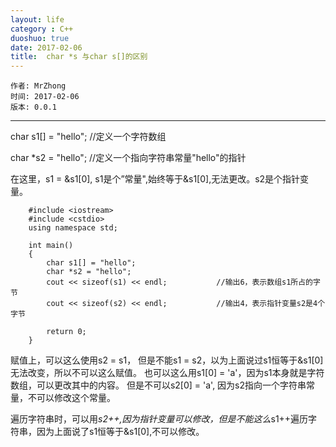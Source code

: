 ```yaml
---
layout: life
category : C++
duoshuo: true
date: 2017-02-06
title:  char *s 与char s[]的区别
---
```


	作者: MrZhong
	时间: 2017-02-06
	版本: 0.0.1

-----------

char s1[] = "hello";     //定义一个字符数组

char *s2 = "hello";     //定义一个指向字符串常量"hello"的指针

在这里，s1 = &s1[0], s1是个”常量",始终等于&s1[0],无法更改。s2是个指针变量。

		#include <iostream>  
		#include <cstdio>  
		using namespace std;  
		  
		int main()  
		{  
		    char s1[] = "hello";  
		    char *s2 = "hello";  
		    cout << sizeof(s1) << endl;           //输出6，表示数组s1所占的字节  
		    cout << sizeof(s2) << endl;           //输出4，表示指针变量s2是4个字节  
		  
		    return 0;  
		}  

赋值上，可以这么使用s2 = s1， 但是不能s1 = s2，以为上面说过s1恒等于&s1[0]无法改变，所以不可以这么赋值。
也可以这么用s1[0] = 'a'，因为s1本身就是字符数组，可以更改其中的内容。
但是不可以s2[0] = 'a', 因为s2指向一个字符串常量，不可以修改这个常量。

遍历字符串时，可以用*s2++,因为指针变量可以修改，但是不能这么*s1++遍历字符串，因为上面说了s1恒等于&s1[0],不可以修改。
		